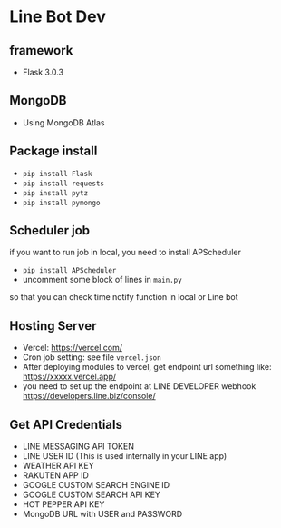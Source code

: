 # Line Bot Dev
## framework
- Flask 3.0.3
## MongoDB
- Using MongoDB Atlas
## Package install
- `pip install Flask`
- `pip install requests`
- `pip install pytz`
- `pip install pymongo`  
## Scheduler job
if you want to run job in local, you need to install APScheduler
- `pip install APScheduler`
- uncomment some block of lines in `main.py` 

so that you can check time notify function in local or Line bot

## Hosting Server 
- Vercel: https://vercel.com/
- Cron job setting: see file `vercel.json`
- After deploying modules to vercel, get endpoint url something like: https://xxxxx.vercel.app/
-  you need to set up the endpoint at LINE DEVELOPER webhook
https://developers.line.biz/console/
## Get API Credentials 
- LINE MESSAGING API TOKEN 
- LINE USER ID (This is used internally in your LINE app)
- WEATHER API KEY
- RAKUTEN APP ID
- GOOGLE CUSTOM SEARCH ENGINE ID
- GOOGLE CUSTOM SEARCH API KEY
- HOT PEPPER API KEY
- MongoDB URL with USER and PASSWORD 